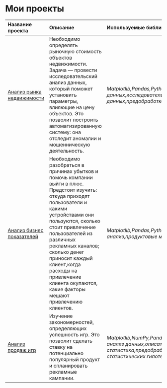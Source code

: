 # Мои проекты

| Название проекта | Описание | Используемые библиотеки | 
| :---------------------- | :---------------------- | :---------------------- |
| [Анализ рынка недвижимости](https://github.com/ObWan89/Portfolio/blob/main/Исследовательский%20анализ%20данных/Исследовательский%20анализ%20РН.ipynb) | Необходимо определять рыночную стоимость объектов недвижимости. Задача — провести исследовательский анализ данных, который поможет  установить параметры, влияющие на цену объектов. Это позволит построить автоматизированную систему: она отследит аномалии и мошенническую деятельность. | *Matplotlib,Pandas,Python,визуализация данных,исследовательский анализ данных,предобработка данных*|
| [Анализ бизнес показателей](https://github.com/ObWan89/Portfolio2/blob/main/Анализ%20бизнес%20показателей/Анализ%20бизнес%20показателей.ipynb) | Необходимо разобраться в причинах убытков и помочь компании выйти в плюс. Предстоит изучить: откуда приходят пользователи и какими устройствами они пользуются, сколько стоит привлечение пользователей из различных рекламных каналов; сколько денег приносит каждый клиент,когда расходы на привлечение клиента окупаются, какие факторы мешают привлечению клиентов. | *Matplotlib,Pandas,Python,Seaborn,когортный анализ,продуктовые метрики,юнит-экономика*|
| [Анализ продаж игр]() |  Изучение закономерностей, определяющих успешность игр. Это позволит сделать ставку на потенциально популярный продукт и спланировать рекламные кампании. | *Matplotlib,NumPy,Pandas,Python,исследовательский анализ данных,описательная статистика,предобработка данных,проверка статистических гипотез*|


